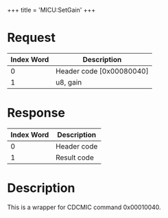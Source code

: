 +++
title = 'MICU:SetGain'
+++

# Request

| Index Word | Description                |
|------------|----------------------------|
| 0          | Header code \[0x00080040\] |
| 1          | u8, gain                   |

# Response

| Index Word | Description |
|------------|-------------|
| 0          | Header code |
| 1          | Result code |

# Description

This is a wrapper for CDCMIC command 0x00010040.